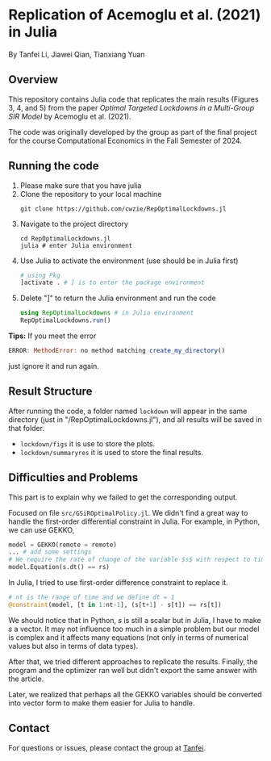# Replication of Acemoglu et al. (2021) in Julia
By Tanfei Li, Jiawei Qian, Tianxiang Yuan
## Overview
This repository contains Julia code that replicates the main results (Figures 3, 4, and 5) from the paper *Optimal Targeted Lockdowns in a Multi-Group SIR Model* by Acemoglu et al. (2021).

The code was originally developed by the group as part of the final project for the course Computational Economics in the Fall Semester of 2024.

## Running the code
1. Please make sure that you have julia
2. Clone the repository to your local machine
   ```
   git clone https://github.com/cwzie/RepOptimalLockdowns.jl
   ```
3. Navigate to the project directory
   ```REPL
   cd RepOptimalLockdowns.jl
   julia # enter Julia environment
   ```
4. Use Julia to activate the environment (use should be in Julia first)
   ```Julia
   # using Pkg
   ]activate . # ] is to enter the package environment
   ```
5. Delete "]" to return the Julia environment and run the code
   ```Julia
   using RepOptimalLockdowns # in Julia environment
   RepOptimalLockdowns.run()
   ```
**Tips:** If you meet the error
```Julia
ERROR: MethodError: no method matching create_my_directory()
```
just ignore it and run again.

## Result Structure
After running the code, a folder named `lockdown` will appear in the same directory (just in "/RepOptimalLockdowns.jl"), and all results will be saved in that folder.

- `lockdown/figs` it is use to store the plots.
- `lockdown/summaryres` it is used to store the final results.

## Difficulties and Problems
This part is to explain why we failed to get the corresponding output. 

Focused on file `src/GSiROptimalPolicy.jl`. We didn't find a great way to handle the first-order differential constraint in Julia. For example, in Python, we can use GEKKO,
```Python
model = GEKKO(remote = remote)
... # add some settings
# We require the rate of change of the variable $s$ with respect to time to be $rs$.
model.Equation(s.dt() == rs)
```
In Julia, I tried to use first-order difference constraint to replace it.
```Julia
# nt is the range of time and we define dt = 1
@constraint(model, [t in 1:nt-1], (s[t+1] - s[t]) == rs[t])
```
We should notice that in Python, $s$ is still a scalar but in Julia, I have to make $s$ a vector. It may not influence too much in a simple problem but our model is complex and it affects many equations (not only in terms of numerical values but also in terms of data types). 

After that, we tried different approaches to replicate the results. Finally, the program and the optimizer ran well but didn't export the same answer with the article.

Later, we realized that perhaps all the GEKKO variables should be converted into vector form to make them easier for Julia to handle.

## Contact
For questions or issues, please contact the group at [Tanfei](mailto:tanfei.li@sciencespo.fr).

